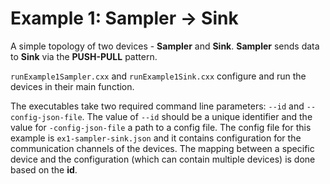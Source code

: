 Example 1: Sampler -> Sink
===============

A simple topology of two devices - **Sampler** and **Sink**. **Sampler** sends data to **Sink** via the **PUSH-PULL** pattern.

`runExample1Sampler.cxx` and `runExample1Sink.cxx` configure and run the devices in their main function.

The executables take two required command line parameters: `--id` and `--config-json-file`. The value of `--id` should be a unique identifier and the value for `-config-json-file` a path to a config file. The config file for this example is `ex1-sampler-sink.json` and it contains configuration for the communication channels of the devices. The mapping between a specific device and the configuration (which can contain multiple devices) is done based on the **id**.
